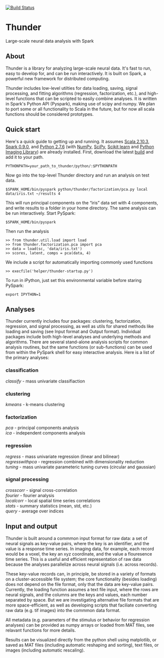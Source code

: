 [![Build Status](https://travis-ci.org/freeman-lab/thunder.png)](https://travis-ci.org/freeman-lab/thunder)

Thunder
=======

Large-scale neural data analysis with Spark

## About

Thunder is a library for analyzing large-scale neural data. It's fast to run, easy to develop for, and can be run interactively. It is built on Spark, a powerful new framework for distributed computing.

Thunder includes low-level utilties for data loading, saving, signal processing, and fitting algorithms (regression, factorization, etc.), and high-level functions that can be scripted to easily combine analyses. It is written in Spark's Python API (Pyspark), making use of scipy and numpy. We plan to port some or all functionality to Scala in the future, but for now all scala functions should be considered prototypes.

## Quick start

Here's a quick guide to getting up and running. It assumes [Scala 2.10.3](http://www.scala-lang.org/download/2.10.3.html), [Spark 0.9.0](http://spark.incubator.apache.org/downloads.html), and [Python 2.7.6](http://www.python.org/download/releases/2.7.6/) (with [NumPy](http://www.numpy.org/), [SciPy](http://scipy.org/scipylib/index.html), [Scikit learn](http://scikit-learn.org/stable/) and [Python Imaging Library](http://www.pythonware.com/products/pil/)) are already installed. First, download the latest [build](https://github.com/freeman-lab/thunder/archive/master.zip) and add it to your path.

	PYTHONPATH=your_path_to_thunder/python/:$PYTHONPATH

Now go into the top-level Thunder directory and run an analysis on test data.

	$SPARK_HOME/bin/pyspark python/thunder/factorization/pca.py local data/iris.txt ~/results 4

This will run principal components on the “iris” data set with 4 components, and write results to a folder in your home directory. The same analysis can be run interactively. Start PySpark:

	$SPARK_HOME/bin/pyspark

Then run the analysis

	>> from thunder.util.load import load
	>> from thunder.factorization.pca import pca
	>> data = load(sc, 'data/iris.txt')
	>> scores, latent, comps = pca(data, 4)

We include a script for automatically importing commonly used functions

	>> execfile('helper/thunder-startup.py')

To run in iPython, just set this environmental variable before staring PySpark:

	export IPYTHON=1

## Analyses

Thunder currently includes four packages: clustering, factorization, regression, and signal processing, as well as utils for shared methods like loading and saving (see Input format and Output format). Individual packages include both high-level analyses and underlying methods and algorithms. There are several stand-alone analysis scripts for common analysis routines, but the same functions (or sub-functions) can be used from within the PySpark shell for easy interactive analysis. Here is a list of the primary analyses:

### classification
_classify_ - mass univariate classifiaction

### clustering

_kmeans_ - k-means clustering

### factorization

_pca_ - principal components analysis  
_ica_ - independent components analysis

### regression

_regress_ - mass univariate regression (linear and bilinear)  
_regresswithpca_ - regression combined with dimensionality reduction  
_tuning_ - mass univariate parameteric tuning curves (circular and gaussian)  

### signal processing

_crosscorr_ - signal cross-correlation  
_fourier_ - fourier analysis  
_localcorr_ - local spatial time series correlations  
_stats_ - summary statistics (mean, std, etc.)  
_query_ - average over indices  


## Input and output

Thunder is built around a commmon input format for raw data: a set of neural signals as key-value pairs, where the key is an identifier, and the value is a response time series. In imaging data, for example, each record would be a voxel, the key an xyz coordinate, and the value a flouresence time series. This is a useful and efficient representation of raw data because the analyses parallelize across neural signals (i.e. across records). 

These key-value records can, in principle, be stored in a variety of formats on a cluster-accessible file system; the core functionality (besides loading) does not depend on the file format, only that the data are key-value pairs. Currently, the loading function assumes a text file input, where the rows are neural signals, and the columns are the keys and values, each number separated by space. But we are investigating alternative file formats that are more space-efficient, as well as developing scripts that faciliate converting raw data (e.g. tif images) into the commmon data format.

All metadata (e.g. parameters of the stimulus or behavior for regression analyses) can be provided as numpy arrays or loaded from MAT files, see relavant functions for more details.

Results can be visualized directly from the python shell using matplotlib, or saved as MAT files (including automatic reshaping and sorting), text files, or images (including automatic rescaling).
